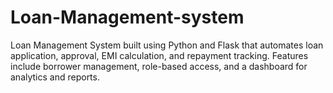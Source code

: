 # Loan-Management-system
Loan Management System built using Python and Flask that automates loan application, approval, EMI calculation, and repayment tracking. Features include borrower management, role-based access, and a dashboard for analytics and reports.
